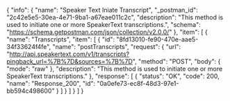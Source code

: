 {
  "info": {
    "name": "Speaker Text Iniate Transcript",
    "_postman_id": "2c42e5e5-30ea-4e71-9ba1-a67eae011c2c",
    "description": "This method is used to initiate one or more SpeakerText transcriptions.",
    "schema": "https://schema.getpostman.com/json/collection/v2.0.0/"
  },
  "item": [
    {
      "name": "Transcripts",
      "item": [
        {
          "id": "8fd13010-fe90-470e-aae5-34f33624f4fe",
          "name": "postTranscripts",
          "request": {
            "url": "http://api.speakertext.com/v1/transcripts?pingback_url=%7B%7D&sources=%7B%7D",
            "method": "POST",
            "body": {
              "mode": "raw"
            },
            "description": "This method is used to initiate one or more SpeakerText transcriptions."
          },
          "response": [
            {
              "status": "OK",
              "code": 200,
              "name": "Response_200",
              "id": "0a0efe73-ec8f-48d3-97e1-bb594c498600"
            }
          ]
        }
      ]
    }
  ]
}
